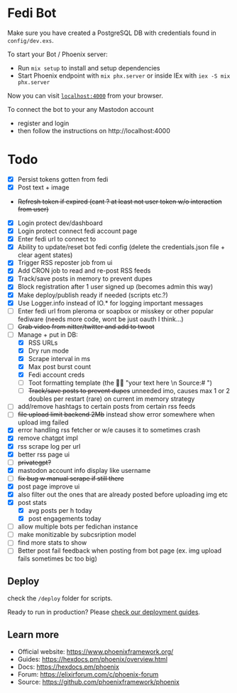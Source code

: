 # Fedi Bot

Make sure you have created a PostgreSQL DB with credentials found in `config/dev.exs`.

To start your Bot / Phoenix server:

  * Run `mix setup` to install and setup dependencies
  * Start Phoenix endpoint with `mix phx.server` or inside IEx with `iex -S mix phx.server`

Now you can visit [`localhost:4000`](http://localhost:4000) from your browser.

To connect the bot to your any Mastodon account
- register and login
- then follow the instructions on http://localhost:4000

# Todo 

- [x] Persist tokens gotten from fedi
- [x] Post text + image
- ~~Refresh token if expired (cant ? at least not user token w/o interaction from user)~~
- [x] Login protect dev/dashboard 
- [x] Login protect connect fedi account page
- [x] Enter fedi url to connect to 
- [x] Ability to update/reset bot fedi config (delete the credentials.json file + clear agent states)
- [x] Trigger RSS reposter job from ui 
- [x] Add CRON job to read and re-post RSS feeds
- [x] Track/save posts in memory to prevent dupes
- [x] Block registration after 1 user signed up (becomes admin this way)
- [x] Make deploy/publish ready if needed (scripts etc.?)
- [x] Use Logger.info instead of IO.* for logging important messages
- [ ] Enter fedi url from pleroma or soapbox or misskey or other popular fediware (needs more code, wont be just oauth I think...)   
- [ ] ~~Grab video from nitter/twitter and add to twoot~~
- [ ] Manage + put in DB: 
  - [x] RSS URLs
  - [x] Dry run mode
  - [x] Scrape interval in ms
  - [x] Max post burst count
  - [x] Fedi account creds
  - [ ] Toot formatting template (the 🤖💬 "your text here \n Source:# ")
  - [ ] ~~Track/save posts to prevent dupes~~ unneeded imo, causes max 1 or 2 doubles per restart (rare) on current im memory strategy
- [ ] add/remove hashtags to certain posts from certain rss feeds
- [ ] ~~file upload limit backend 2Mb~~ instead show error somewhere when upload img failed
- [x] error handling rss fetcher or w/e causes it to sometimes crash
- [x] remove chatgpt impl
- [x] rss scrape log per url
- [x] better rss page ui
- [ ] ~~privategpt?~~
- [x] mastodon account info display like username
- [ ] ~~fix bug w manual scrape if still there~~
- [x] post page improve ui
- [x] also filter out the ones that are already posted before uploading img etc 
- [x] post stats
    - [x] avg posts per h today
    - [x] post engagements today
- [ ] allow multiple bots per fedichan instance 
- [ ] make monitizable by subcsription model
- [ ] find more stats to show
- [ ] Better post fail feedback when posting from bot page (ex. img upload fails sometimes bc too big) 

## Deploy

check the `/deploy` folder for scripts.

Ready to run in production? Please [check our deployment guides](https://hexdocs.pm/phoenix/deployment.html).
## Learn more

  * Official website: https://www.phoenixframework.org/
  * Guides: https://hexdocs.pm/phoenix/overview.html
  * Docs: https://hexdocs.pm/phoenix
  * Forum: https://elixirforum.com/c/phoenix-forum
  * Source: https://github.com/phoenixframework/phoenix

